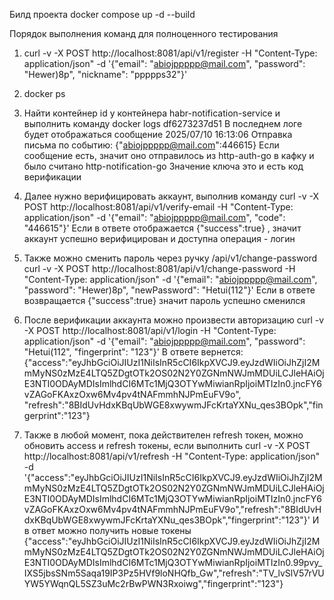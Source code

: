 Билд проекта  docker compose up -d --build

Порядок выполнения команд для полноценного тестирования
1. curl -v -X POST http://localhost:8081/api/v1/register   -H "Content-Type: application/json"   -d '{"email": "abiojppppp@mail.com", "password": "Hewer)8p", "nickname": "ppppps32"}'

2. docker ps

3. Найти контейнер id у контейнера habr-notification-service и выполнить команду
docker logs df6273237d51
В последнем логе будет отображаться сообщение 2025/07/10 16:13:06 Отправка письма по событию: {"abiojppppp@mail.com":446615}
Если сообщение есть, значит оно отправилось из http-auth-go в кафку и было считано http-notification-go
Значение ключа это и есть код верификации

4. Далее нужно верифицировать аккаунт, выполнив команду
curl -v -X POST http://localhost:8081/api/v1/verify-email -H "Content-Type: application/json"   -d '{"email": "abiojppppp@mail.com", "code": "446615"}'
Если в ответе отображается {"success":true} , значит аккаунт успешно верифицирован и доступна операция - логин

5. Также можно сменить пароль через ручку /api/v1/change-password
curl -v -X POST http://localhost:8081/api/v1/change-password -H "Content-Type: application/json"   -d '{"email": "abiojppppp@mail.com", "password": "Hewer)8p", "newPassword": "Hetui(112"}'
Если в ответе возвращается {"success":true}  значит пароль успешно сменился

6. После верификации аккаунта можно произвести авторизацию curl -v -X POST http://localhost:8081/api/v1/login -H "Content-Type: application/json" -d '{"email": "abiojppppp@mail.com", "password": "Hetui(112", "fingerprint": "123"}'
В ответе вернется:
{"access":"eyJhbGciOiJIUzI1NiIsInR5cCI6IkpXVCJ9.eyJzdWIiOiJhZjI2MmMyNS0zMzE4LTQ5ZDgtOTk2OS02N2Y0ZGNmNWJmMDUiLCJleHAiOjE3NTI0ODAyMDIsImlhdCI6MTc1MjQ3OTYwMiwianRpIjoiMTIzIn0.jncFY6vZAGoFKAxzOxw6Mv4pv4tNAFmmhNJPmEuFV9o",
"refresh":"8BIdUvHdxKBqUbWGE8xwywmJFcKrtaYXNu_qes3BOpk","fingerprint":"123"}

7. Также в любой момент, пока действителен refresh токен, можно обновить access и refresh токены, если выполнить
curl -v -X POST http://localhost:8081/api/v1/refresh -H "Content-Type: application/json" -d '{"access":"eyJhbGciOiJIUzI1NiIsInR5cCI6IkpXVCJ9.eyJzdWIiOiJhZjI2MmMyNS0zMzE4LTQ5ZDgtOTk2OS02N2Y0ZGNmNWJmMDUiLCJleHAiOjE3NTI0ODAyMDIsImlhdCI6MTc1MjQ3OTYwMiwianRpIjoiMTIzIn0.jncFY6vZAGoFKAxzOxw6Mv4pv4tNAFmmhNJPmEuFV9o","refresh":"8BIdUvHdxKBqUbWGE8xwywmJFcKrtaYXNu_qes3BOpk","fingerprint":"123"}'
И в ответ можно получить новые токены
{"access":"eyJhbGciOiJIUzI1NiIsInR5cCI6IkpXVCJ9.eyJzdWIiOiJhZjI2MmMyNS0zMzE4LTQ5ZDgtOTk2OS02N2Y0ZGNmNWJmMDUiLCJleHAiOjE3NTI0ODAyMDIsImlhdCI6MTc1MjQ3OTYwMiwianRpIjoiMTIzIn0.99pvy_IXS5jbsSNm5Saqa19IP3Pz5HVf9loNHQfb_Gw","refresh":"TV_lvSlV57rVUYW5YWqnQL5SZ3uMc2rBwPWN3Rxoiwg","fingerprint":"123"}